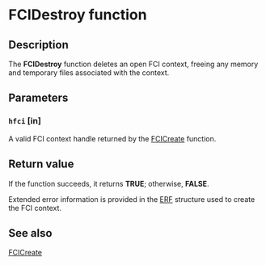 # FCIDestroy function

## Description

The **FCIDestroy** function deletes an open FCI context, freeing any memory and temporary files associated with the context.

## Parameters

### `hfci` [in]

A valid FCI context handle returned by the [FCICreate](https://learn.microsoft.com/windows/desktop/api/fci/nf-fci-fcicreate) function.

## Return value

If the function succeeds, it returns **TRUE**; otherwise, **FALSE**.

Extended error information is provided in the [ERF](https://learn.microsoft.com/windows/desktop/api/fdi_fci_types/ns-fdi_fci_types-erf) structure used to create the FCI context.

## See also

[FCICreate](https://learn.microsoft.com/windows/desktop/api/fci/nf-fci-fcicreate)
